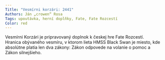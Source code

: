 ```yaml
---
Title: "Vesmírni korzári: 2441"
Authors: Ján „crowen“ Rosa
Tags: upoutávka, herní doplňky, Fate, Fate Rozcestí
Color: red
---
```

Vesmírni Korzári je pripravovaný doplnok
k českej hre Fate Rozcestí. Hranica
obývaného vesmíru, v ktorom lieta HMSS
Black Swan je miesto, kde absolútne platia
len dva zákony: Zákon odpovede na
volanie o pomoc a Zákon silnejšieho.
